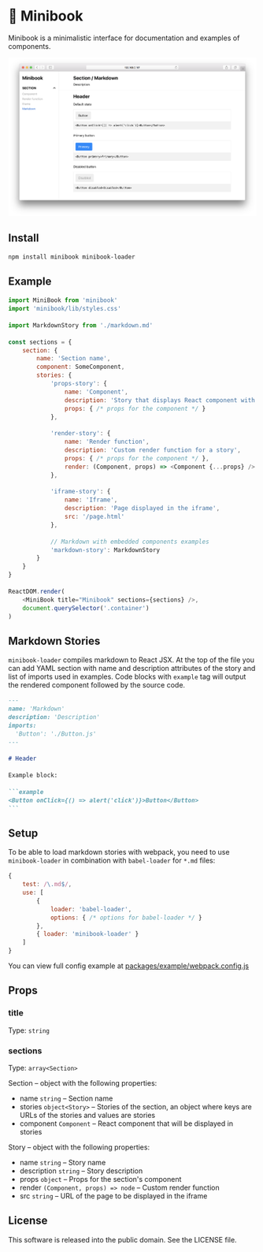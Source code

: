 # :orange_book: Minibook

Minibook is a minimalistic interface for documentation and examples of components.

![screenshot](screenshot.png)

## Install

```
npm install minibook minibook-loader
```

## Example

```js
import MiniBook from 'minibook'
import 'minibook/lib/styles.css'

import MarkdownStory from './markdown.md'

const sections = {
    section: {
        name: 'Section name',
        component: SomeComponent,
        stories: {
            'props-story': {
                name: 'Component',
                description: 'Story that displays React component with some props',
                props: { /* props for the component */ }
            },

            'render-story': {
                name: 'Render function',
                description: 'Custom render function for a story',
                props: { /* props for the component */ },
                render: (Component, props) => <Component {...props} />
            },

            'iframe-story': {
                name: 'Iframe',
                description: 'Page displayed in the iframe',
                src: '/page.html'
            },

            // Markdown with embedded components examples
            'markdown-story': MarkdownStory
        }
    }
}

ReactDOM.render(
    <MiniBook title="Minibook" sections={sections} />,
    document.querySelector('.container')
)
```

## Markdown Stories

`minibook-loader` compiles markdown to React JSX.
At the top of the file you can add YAML section with name and description attributes
of the story and list of imports used in examples.
Code blocks with `example` tag will output the rendered component followed by the source code.

````md
---
name: 'Markdown'
description: 'Description'
imports:
  'Button': './Button.js'
---

# Header

Example block:

```example
<Button onClick={() => alert('click')}>Button</Button>
```
````

## Setup

To be able to load markdown stories with webpack, you need to use `minibook-loader`
in combination with `babel-loader` for `*.md` files:

```js
{
    test: /\.md$/,
    use: [
        {
            loader: 'babel-loader',
            options: { /* options for babel-loader */ }
        },
        { loader: 'minibook-loader' }
    ]
}
```

You can view full config example at
[packages/example/webpack.config.js](https://github.com/sunflowerdeath/minibook/blob/master/packages/example/webpack.config.js)

## Props

### title
Type: `string`

### sections
Type: `array<Section>`

Section – object with the following properties:

- name `string` – Section name
- stories `object<Story>` – Stories of the section, an object where keys are
URLs of the stories and values are stories
- component `Component` – React component that will be displayed in stories

Story – object with the following properties:

- name `string` – Story name
- description `string` – Story description
- props `object` – Props for the section's component
- render `(Component, props) => node` – Custom render function
- src `string` – URL of the page to be displayed in the iframe

## License

This software is released into the public domain. See the LICENSE file.

